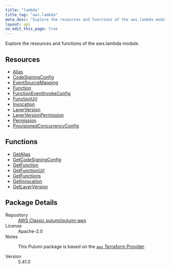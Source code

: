 ```yaml
---
title: "lambda"
title_tag: "aws.lambda"
meta_desc: "Explore the resources and functions of the aws.lambda module."
layout: api
no_edit_this_page: true
---
```


<!-- WARNING: this file was generated by Pulumi Docs Generator. -->
<!-- Do not edit by hand unless you're certain you know what you are doing! -->

Explore the resources and functions of the aws.lambda module.

<h2 id="resources">Resources</h2>
<ul class="api">
    <li><a href="alias/" title="Alias"><span class="api-symbol api-symbol--resource"></span>Alias</a></li>
    <li><a href="codesigningconfig/" title="CodeSigningConfig"><span class="api-symbol api-symbol--resource"></span>CodeSigningConfig</a></li>
    <li><a href="eventsourcemapping/" title="EventSourceMapping"><span class="api-symbol api-symbol--resource"></span>EventSourceMapping</a></li>
    <li><a href="function/" title="Function"><span class="api-symbol api-symbol--resource"></span>Function</a></li>
    <li><a href="functioneventinvokeconfig/" title="FunctionEventInvokeConfig"><span class="api-symbol api-symbol--resource"></span>FunctionEventInvokeConfig</a></li>
    <li><a href="functionurl/" title="FunctionUrl"><span class="api-symbol api-symbol--resource"></span>FunctionUrl</a></li>
    <li><a href="invocation/" title="Invocation"><span class="api-symbol api-symbol--resource"></span>Invocation</a></li>
    <li><a href="layerversion/" title="LayerVersion"><span class="api-symbol api-symbol--resource"></span>LayerVersion</a></li>
    <li><a href="layerversionpermission/" title="LayerVersionPermission"><span class="api-symbol api-symbol--resource"></span>LayerVersionPermission</a></li>
    <li><a href="permission/" title="Permission"><span class="api-symbol api-symbol--resource"></span>Permission</a></li>
    <li><a href="provisionedconcurrencyconfig/" title="ProvisionedConcurrencyConfig"><span class="api-symbol api-symbol--resource"></span>ProvisionedConcurrencyConfig</a></li>
</ul>

<h2 id="functions">Functions</h2>
<ul class="api">
    <li><a href="getalias/" title="GetAlias"><span class="api-symbol api-symbol--function"></span>GetAlias</a></li>
    <li><a href="getcodesigningconfig/" title="GetCodeSigningConfig"><span class="api-symbol api-symbol--function"></span>GetCodeSigningConfig</a></li>
    <li><a href="getfunction/" title="GetFunction"><span class="api-symbol api-symbol--function"></span>GetFunction</a></li>
    <li><a href="getfunctionurl/" title="GetFunctionUrl"><span class="api-symbol api-symbol--function"></span>GetFunctionUrl</a></li>
    <li><a href="getfunctions/" title="GetFunctions"><span class="api-symbol api-symbol--function"></span>GetFunctions</a></li>
    <li><a href="getinvocation/" title="GetInvocation"><span class="api-symbol api-symbol--function"></span>GetInvocation</a></li>
    <li><a href="getlayerversion/" title="GetLayerVersion"><span class="api-symbol api-symbol--function"></span>GetLayerVersion</a></li>
</ul>

<h2 id="package-details">Package Details</h2>
<dl class="package-details">
	<dt>Repository</dt>
	<dd><a href="https://github.com/pulumi/pulumi-aws">AWS Classic pulumi/pulumi-aws</a></dd>
	<dt>License</dt>
	<dd>Apache-2.0</dd>
	<dt>Notes</dt>
	<dd><p>This Pulumi package is based on the <a href="https://github.com/hashicorp/terraform-provider-aws"><code>aws</code> Terraform Provider</a>.</p>
</dd>
	<dt>Version</dt>
	<dd>5.41.0</dd>
</dl>

